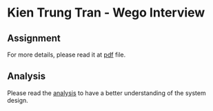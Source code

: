 # Kien Trung Tran - Wego Interview

## Assignment

For more details, please read it at [pdf](./Senior%20Software%20Engineer%20Coding%20Exercise.pdf) file.

## Analysis

Please read the [analysis](./ANALYSIS.md) to have a better understanding of the system design.
